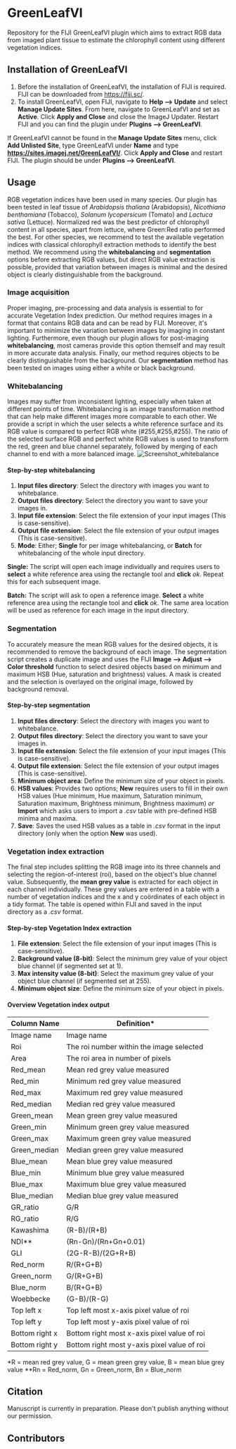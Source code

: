 # GreenLeafVI
Repository for the FIJI GreenLeafVI plugin which aims to extract RGB data from imaged plant tissue to estimate the chlorophyll content using different vegetation indices.

## Installation of GreenLeafVI
1. Before the installation of GreenLeafVI, the installation of FIJI is required. FIJI can be downloaded from https://fiji.sc/.
2. To install GreenLeafVI, open FIJI, navigate to **Help --> Update** and select **Manage Update Sites**. From here, navigate to GreenLeafVI and set as **Active**. Click **Apply and Close** and close the ImageJ Updater. Restart FIJI and you can find the plugin under **Plugins --> GreenLeafVI**.

If GreenLeafVI cannot be found in the **Manage Update Sites** menu, click **Add Unlisted Site**, type GreenLeafVI under **Name** and type **https://sites.imagej.net/GreenLeafVI/**. Click **Apply and Close** and restart FIJI. The plugin should be under **Plugins --> GreenLeafVI**.

## Usage
RGB vegetation indices have been used in many species. Our plugin has been tested in leaf tissue of *Arabidopsis thaliana* (Arabidopsis), *Nicothiana benthamiana* (Tobacco), *Solanum lycopersicum* (Tomato) and *Lactuca sativa* (Lettuce). Normalized red was the best predictor of chlorophyll content in all species, apart from lettuce, where Green:Red ratio performed the best. For other species, we recommend to test the available vegetation indices with classical chlorophyll extraction methods to identify the best method. We recommend using the **whitebalancing** and **segmentation** options before extracting RGB values, but direct RGB value extraction is possible, provided that variation between images is minimal and the desired object is clearly distinguishable from the background.

### Image acquisition
Proper imaging, pre-processing and data analysis is essential to for accurate Vegetation Index prediction. Our method requires images in a format that contains RGB data and can be read by FIJI. Moreover, it's important to minimize the variation between images by imaging in constant lighting. Furthermore, even though our plugin allows for post-imaging **whitebalancing**, most cameras provide this option themself and may result in more accurate data analysis. Finally, our method requires objects to be clearly distinguishable from the background. Our **segmentation** method has been tested on images using either a white or black background.

### Whitebalancing
Images may suffer from inconsistent lighting, especially when taken at different points of time. Whitebalancing is an image transformation method that can help make different images more comparable to each other. We provide a script in which the user selects a white reference surface and its RGB value is compared to perfect RGB white (#255,#255,#255). The ratio of the selected surface RGB and perfect white RGB values is used to transform the red, green and blue channel separately, followed by merging of each channel to end with a more balanced image.
![Screenshot_whitebalance](https://github.com/user-attachments/assets/312ea707-aa38-4418-ad1b-69177cf89d11)

#### Step-by-step whitebalancing
1. **Input files directory**: Select the directory with images you want to whitebalance.
2. **Output files directory**: Select the directory you want to save your images in.
3. **Input file extension**: Select the file extension of your input images (This is case-sensitive).
4. **Output file extension**: Select the file extension of your output images (This is case-sensitive).
5. **Mode**: Either; **Single** for per image whitebalancing, or **Batch** for whitebalancing of the whole input directory.

**Single:** The script will open each image individually and requires users to **select** a white reference area using the rectangle tool and **click** *ok*. Repeat this for each subsequent image.

**Batch:** The script will ask to open a reference image. **Select** a white reference area using the rectangle tool and **click** *ok*. The same area location will be used as reference for each image in the input directory.

### Segmentation
To accurately measure the mean RGB values for the desired objects, it is recommended to remove the background of each image. The segmentation script creates a duplicate image and uses the FIJI **Image --> Adjust --> Color threshold** function to select desired objects based on minimum and maximum HSB (Hue, saturation and brightness) values. A mask is created and the selection is overlayed on the original image, followed by background removal.

#### Step-by-step segmentation
1. **Input files directory**: Select the directory with images you want to whitebalance.
2. **Output files directory**: Select the directory you want to save your images in.
3. **Input file extension**: Select the file extension of your input images (This is case-sensitive).
4. **Output file extension**: Select the file extension of your output images (This is case-sensitive).
5. **Minimum object area**: Define the minimum size of your object in pixels.
6. **HSB values**: Provides two options; **New** requires users to fill in their own HSB values (Hue minimum, Hue maximum, Saturation minimum, Saturation maximum, Brightness minimum, Brightness maximum) *or* **Import** which asks users to import a *.csv* table with pre-defined HSB minima and maxima.
7. **Save**: Saves the used HSB values as a table in *.csv* format in the input directory (only when the option **New** was used).

### Vegetation index extraction
The final step includes splitting the RGB image into its three channels and selecting the region-of-interest (roi), based on the object's blue channel value. Subsequently, the **mean grey value** is extracted for each object in each channel individually. These grey values are entered in a table with a number of vegetation indices and the x and y coördinates of each object in a tidy format. The table is opened within FIJI and saved in the input directory as a *.csv* format.

#### Step-by-step Vegetation Index extraction
1. **File extension**: Select the file extension of your input images (This is case-sensitive).
2. **Background value (8-bit)**: Select the minimum grey value of your object blue channel (if segmented set at 1).
3. **Max intensity value (8-bit)**: Select the maximum grey value of your object blue channel (if segmented set at 255).
4. **Minimum object size**: Define the minimum size of your object in pixels.

#### Overview Vegetation index output
|Column Name|Definition*|
|-----------|----------|
|Image name |Image name|
|Roi|The roi number within the image selected|
|Area|The roi area in number of pixels|
|Red_mean|Mean red grey value measured|
|Red_min|Minimum red grey value measured|
|Red_max|Maximum red grey value measured|
|Red_median|Median red grey value measured|
|Green_mean|Mean green grey value measured|
|Green_min|Minimum green grey value measured|
|Green_max|Maximum green grey value measured|
|Green_median|Median green grey value measured|
|Blue_mean|Mean blue grey value measured|
|Blue_min|Minimum blue grey value measured|
|Blue_max|Maximum blue grey value measured|
|Blue_median|Median blue grey value measured|
|GR_ratio|G/R|
|RG_ratio|R/G|
|Kawashima|(R-B)/(R+B)|
|NDI**|(Rn-Gn)/(Rn+Gn+0.01)|
|GLI|(2G-R-B)/(2G+R+B)|
|Red_norm|R/(R+G+B)|
|Green_norm|G/(R+G+B)|
|Blue_norm|B/(R+G+B)|
|Woebbecke|(G-B)/(R-G)|
|Top left x|Top left most x-axis pixel value of roi|
|Top left y|Top left most y-axis pixel value of roi|
|Bottom right x|Bottom right most x-axis pixel value of roi|
|Bottom right y|Bottom right most y-axis pixel value of roi|

*R = mean red grey value, G = mean green grey value, B = mean blue grey value
**Rn = Red_norm, Gn = Green_norm, Bn = Blue_norm 

## Citation
Manuscript is currently in preparation. Please don't publish anything without our permission.

## Contributors
